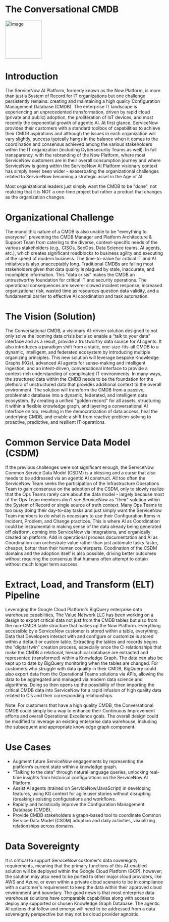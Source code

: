 # The Conversational CMDB

<img width="116" height="120" alt="image" src="https://github.com/user-attachments/assets/9d9a3ed5-5834-47e7-a590-a7929b9c20fc" />

# Introduction
The ServiceNow AI Platform, formerly known as the Now Platform, is more than just a System of Record for IT organizations but one challenge persistently remains: creating and maintaining a high quality Configuration Management Database (CMDB). The enterprise IT landscape is experiencing an unprecedented transformation, driven by rapid cloud (private and public) adoption, the proliferation of IoT devices, and most recently the exponential growth of agentic AI. At first glance, ServiceNow provides their customers with a standard toolbox of capabilities to achieve their CMDB aspirations and although the issues in each organization will vary slightly, success typically hangs in the balance when it comes to the coordination and consensus achieved among the various stakeholders within the IT organization (including Cybersecurity Teams as well). In full transparency, with the rebranding of the Now Platform, where most ServiceNow customers are in their overall consumption journey and where ServiceNow is going within the ServiceNow AI Platform visionary context has simply never been wider - exaserbating the organizational challenges related to ServiceNow becoming a strategic asset in the Age of AI.

Most organizational leaders just simply want the CMDB to be "done", not realizing that it is NOT a one-time project but rather a product that changes as the organization changes.

# Organizational Challenge
The monolithic nature of a CMDB is also unable to be "everything to everyone", preventing the CMDB Manager and Platform Architecture & Support Team from catering to the diverse, context-specific needs of the various stakeholders (e.g., CISOs, SecOps, Data Science teams, AI agents, etc.), which creates significant roadblocks to business agility and executing at the speed of modern business. The time-to-value for critical IT and AI initiatives is also unacceptably long. Traditional CMDBs are failing most stakeholders given that data quality is plagued by stale, inaccurate, and incomplete information. This "data crisis" makes the CMDB an untrustworthy foundation for critical IT and security operations. The operational consequences are severe: slowed incident response, increased organizational risk, wasted time as resources question data validity, and a fundamental barrier to effective AI coordination and task automation.

# The Vision (Solution)
The Conversational CMDB, a visionary AI-driven solution designed to not only solve the looming data crisis but also enable a “talk to your data” interface and as a result, provide a trustworthy data source for AI agents. It also introduces a paradigm shift from a static, one-size-fits-all CMDB to a dynamic, intelligent, and federated ecosystem by introducing multiple organizing principles. This new solution will leverage bespoke Knowledge Graphs (KGs), advanced AI agents for sense-making and intelligent ingestion, and an intent-driven, conversational interface to provide a context-rich understanding of complicated IT environments. In many ways, the structured data within the CMDB needs to be the foundation for the plethora of unstructured data that provides additional context to the overall environment. The solution will transform the CMDB from a passive, problematic database into a dynamic, federated, and intelligent data ecosystem. By creating a unified "golden record" for all assets, structuring it within a flexible knowledge graph, and layering a conversational AI interface on top, resulting in the democratization of data access, heal the underlying CMDB, and enable a shift from reactive problem-solving to proactive, predictive, and resilient IT operations.

# Common Service Data Model (CSDM)
If the previous challenges were not significant enough, the ServiceNow Common Service Data Model (CSDM) is a blessing and a curse that also needs to be addressed via an agentic AI construct. All too often the ServiceNow Team seeks the participation of the Infrastructure Operations Team to gain consensus on the adoption of the CSDM, only to slowly realize that the Ops Teams rarely care about the data model - largely because most of the Ops Team members don't see ServiceNow as "their" solution within the System of Record or single source of truth context. Many Ops Teams to too busy doing their day-to-day tasks and just simply want the ServiceNow Team members to do what is necessary to use their Configuration Items in Incident, Problem, and Change practices. This is where AI as Coordination could be instrumental in making sense of the data already being generated off platform, coming into ServiceNow via integrations, and organically created on platform. Add in operational process documentation and AI as Coordination can orchestrate value rather than just automate tasks faster, cheaper, better than their human counterparts. Coodination of the CSDM domains and the adoption itself is also possible, driving better outcomes without requiring the consensus that humans often attempt to obtain without much longer term success.

# Extract, Load, and Transform (ELT) Pipeline
Leveraging the Google Cloud Platform's BigQuery enterprise data warehouse capabilities, The Value Network LLC has been working on a design to export critical data not just from the CMDB tables but also from the non-CMDB table structure that makes up the Now Platform. Everything accessible by a ServiceNow customer is stored within a table, everything. Data that Developers interact with and configure or customize is stored within a default or custom table. Extracting the tables and records begins the "digital twin" creation process, especially once the CI relationships that make the CMDB a relational, hierarchical database are extracted and represented (transformed) within a Knowledge Graph. The data can also be kept up to date by BigQuery monitoring when the tables are changed. For customers who struggle with data quality in their CMDB, BigQuery could also export data from the Operational Teams solutions via APIs, allowing the data to be aggregated and managed via modern data science and algorithms. Doing so then opens up the possibility of then importing the critical CMDB data into ServiceNow for a rapid infusion of high quality data related to CIs and their corresponding relationships.

Note: For customers that have a high quality CMDB, the Conversational CMDB could simply be a way to enhance their Continuous Improvement efforts and overall Operational Excellence goals. The overall design could be modified to leverage an existing enterprise data warehouse, including the subsequent and appropriate knowledge graph component.

# Use Cases
- Augment future ServiceNow engagements by representing the platform’s current state within a knowledge graph.
- “Talking to the data" through natural language queries, unlocking real-time insights from historical configurations on the ServiceNow Al Platform.
- Assist Al agents (trained on ServiceNow/JavaScript) in developing features, using KG context for agile user stories without disrupting (breaking) existing configurations and workflows.
- Rapidly and holistically improve the Configuration Management Database (CMDB).
- Provide CMDB stakeholders a graph-based tool to coordinate Common Service Data Model (CSDM) adoption and daily activities, visualizing relationships across domains.

# Data Sovereignty
It is critical to support ServiceNow customer's data sovereignty requirements, meaning that the primary functions of this AI-enabled solution will be deployed within the Google Cloud Platform (GCP), however; the solution may also need to be ported to other major cloud providers, like AWS and Azure, or even within a private cloud scenario to be in compliance with a customer's requirement to keep the data within their approved cloud environment and boundary. The good news is that most enterprise data warehouse solutions have comparable capabilities along with access to deploy any supported or chosen Knowledge Graph Database. The agentic AI options that follow and emerge will need to be addressed from a data sovereignty perspective but may not be cloud provider agnostic.

